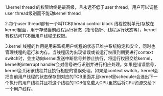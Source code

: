 1.kernel thread 的权限始终是最高级，且永远不低于user thread，用户可以调整user thread级别而不能动kernel thread

2.每个user thread都有一个叫TCB(thread control block 线程控制单元)存放在kernel里面，用于存储当前线程运行状态（指令指针、线程运行状态等），kernel有权访问TCB而用户线程无权限。

3.kernel 线程的作用是用来监视用户线程的状态已维护系统稳定和安全，同时也管理线程的运行和内存。当线程因为出现错误或者运行权限到期要进行context switch时，会主动向kernel发送中断信号并停止执行，将运行权限交给kernel，kernel的interrupt handler会对信号进行识别并进行相应处理。如果是错误信号，kernel会关闭该线程并且执行相应的错误处理。如果是context switch，kernel会把当前用户线程的状态保存到对应的TCB里面并且kernel里scheduler会选出下一个执行的用户线程并且将这个线程的TCB信息载入CPU里然后将CPU资源交给下一个用户线程。